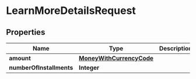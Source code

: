 
# LearnMoreDetailsRequest

## Properties
Name | Type | Description | Notes
------------ | ------------- | ------------- | -------------
**amount** | [**MoneyWithCurrencyCode**](MoneyWithCurrencyCode.md) |  |  [optional]
**numberOfInstallments** | **Integer** |  |  [optional]



